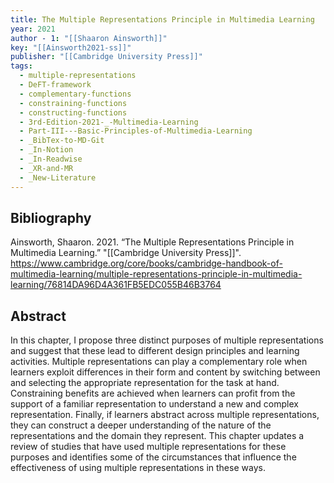 ```yaml
---
title: The Multiple Representations Principle in Multimedia Learning
year: 2021
author - 1: "[[Shaaron Ainsworth]]"
key: "[[Ainsworth2021-ss]]"
publisher: "[[Cambridge University Press]]"
tags:
  - multiple-representations
  - DeFT-framework
  - complementary-functions
  - constraining-functions
  - constructing-functions
  - 3rd-Edition-2021-_-Multimedia-Learning
  - Part-III---Basic-Principles-of-Multimedia-Learning
  - _BibTex-to-MD-Git
  - _In-Notion
  - _In-Readwise
  - _XR-and-MR
  - _New-Literature
---
```


## Bibliography
Ainsworth, Shaaron. 2021. “The Multiple Representations Principle in Multimedia Learning.” "[[Cambridge University Press]]". https://www.cambridge.org/core/books/cambridge-handbook-of-multimedia-learning/multiple-representations-principle-in-multimedia-learning/76814DA96D4A361FB5EDC055B46B3764

## Abstract
In this chapter, I propose three distinct purposes of multiple representations and suggest that these lead to different design principles and learning activities. Multiple representations can play a complementary role when learners exploit differences in their form and content by switching between and selecting the appropriate representation for the task at hand. Constraining benefits are achieved when learners can profit from the support of a familiar representation to understand a new and complex representation. Finally, if learners abstract across multiple representations, they can construct a deeper understanding of the nature of the representations and the domain they represent. This chapter updates a review of studies that have used multiple representations for these purposes and identifies some of the circumstances that influence the effectiveness of using multiple representations in these ways.